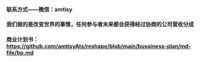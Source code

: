 #### 联系方式——微信：amtisy
#### 我们做的是改变世界的事情，任何参与者未来都会获得经过协商的公司营收分成
#### 商业计划书： https://github.com/amtisyAts/reshape/blob/main/bussiness-plan/md-file/bp.md